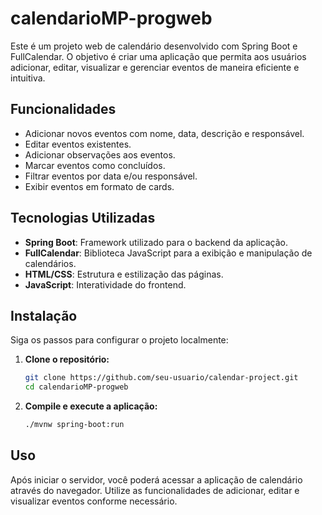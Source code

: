 # calendarioMP-progweb

Este é um projeto web de calendário desenvolvido com Spring Boot e FullCalendar. O objetivo é criar uma aplicação que permita aos usuários adicionar, editar, visualizar e gerenciar eventos de maneira eficiente e intuitiva.

## Funcionalidades

- Adicionar novos eventos com nome, data, descrição e responsável.
- Editar eventos existentes.
- Adicionar observações aos eventos.
- Marcar eventos como concluídos.
- Filtrar eventos por data e/ou responsável.
- Exibir eventos em formato de cards.

## Tecnologias Utilizadas

- **Spring Boot**: Framework utilizado para o backend da aplicação.
- **FullCalendar**: Biblioteca JavaScript para a exibição e manipulação de calendários.
- **HTML/CSS**: Estrutura e estilização das páginas.
- **JavaScript**: Interatividade do frontend.

## Instalação

Siga os passos para configurar o projeto localmente:

1. **Clone o repositório:**
   ```bash
   git clone https://github.com/seu-usuario/calendar-project.git
   cd calendarioMP-progweb

2. **Compile e execute a aplicação:**
    ```bash
    ./mvnw spring-boot:run


## Uso
Após iniciar o servidor, você poderá acessar a aplicação de calendário através do navegador. Utilize as funcionalidades de adicionar, editar e visualizar eventos conforme necessário.
